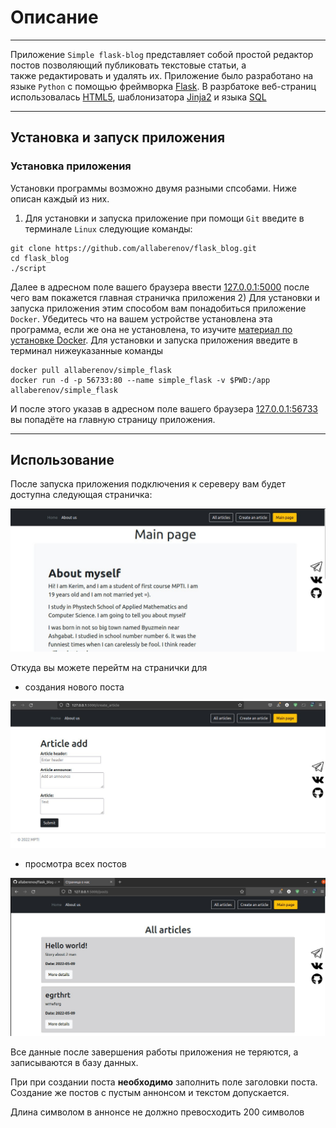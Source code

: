 # **Описание** #
___
Приложение `Simple flask-blog` представляет собой простой редактор постов позволяющий публиковать текстовые статьи, а  
также редактировать и удалять их.
Приложение было разработано на языке `Python` с помощью фреймворка [Flask](https://flask.palletsprojects.com/en/2.1.x/).
В разрбатоке веб-страниц использовалась [HTML5](https://en.wikipedia.org/wiki/HTML5), шаблонизатора [Jinja2](https://jinja.palletsprojects.com/en/3.1.x/) и языка [SQL](https://ru.wikipedia.org/wiki/SQL)
___
## **Установка и запуск приложения** ##

### **Установка приложения** ###
Установки программы возможно двумя разными спсобами. Ниже описан каждый из них. 
1) Для установки и запуска приложение при помощи `Git` введите в терминале `Linux` следующие команды:

```
git clone https://github.com/allaberenov/flask_blog.git
cd flask_blog
./script
```
Далее в адресном поле вашего браузера ввести [127.0.0.1:5000](http://127.0.0.1:5000/) после чего вам покажется главная страничка приложения
2) Для установки и запуска приложения этим способом вам понадобиться приложение `Docker`.
Убедитесь что на вашем устройстве установлена эта программа, если же она не установлена, то изучите [материал по установке Docker](https://www.digitalocean.com/community/tutorials/how-to-install-and-use-docker-on-ubuntu-20-04-ru).
Для установки и запуска приложения введите в терминал нижеуказанные команды
```commandline
docker pull allaberenov/simple_flask
docker run -d -p 56733:80 --name simple_flask -v $PWD:/app allaberenov/simple_flask
```

   И после этого указав в адресном поле вашего браузера [127.0.0.1:56733](http://127.0.0.1:56733/) вы попадёте на главную страницу приложения.

___
## Использование ##

После запуска приложения подключения к сереверу вам будет доступна следующая страничка:

![](./images/main.jpg)

Откуда вы можете перейтм на странички для

* создания нового поста

![](./images/edit.jpg)

* просмотра всех постов

![](./images/all_articles.jpg)

Все данные после завершения работы приложения не теряются, а записываются в базу данных.

При при создании поста **необходимо** заполнить поле заголовки поста.
Создание же постов с пустым аннонсом и текстом допускается. 

Длина символом в аннонсе не должно превосходить 200 символов



